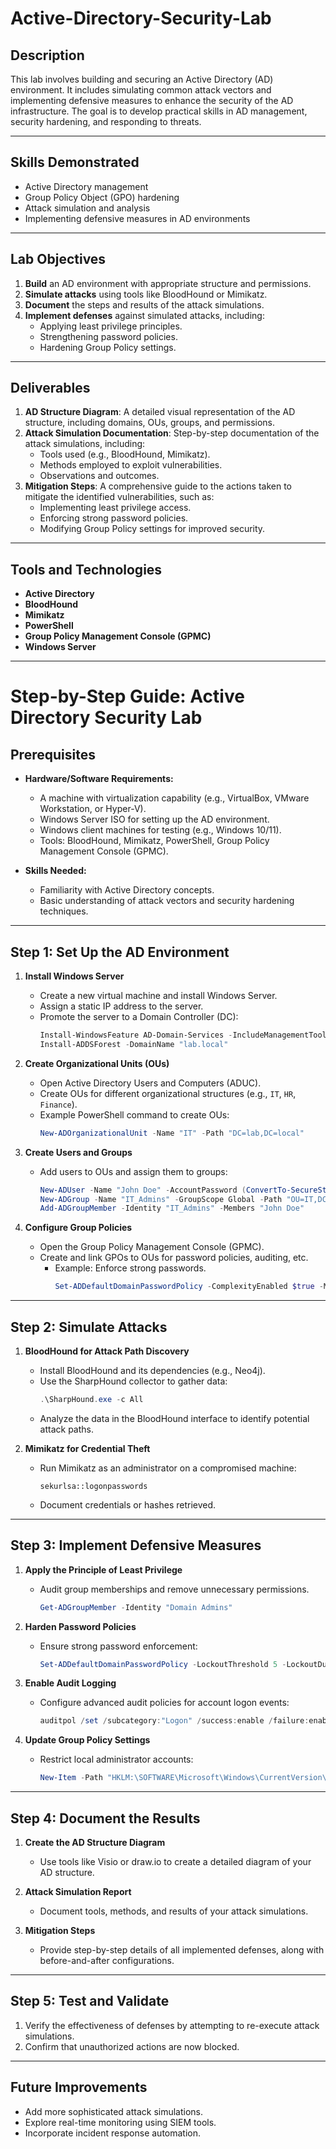# Active-Directory-Security-Lab

## Description
This lab involves building and securing an Active Directory (AD) environment. It includes simulating common attack vectors and implementing defensive measures to enhance the security of the AD infrastructure. The goal is to develop practical skills in AD management, security hardening, and responding to threats.

---

## Skills Demonstrated
- Active Directory management
- Group Policy Object (GPO) hardening
- Attack simulation and analysis
- Implementing defensive measures in AD environments

---

## Lab Objectives
1. **Build** an AD environment with appropriate structure and permissions.
2. **Simulate attacks** using tools like BloodHound or Mimikatz.
3. **Document** the steps and results of the attack simulations.
4. **Implement defenses** against simulated attacks, including:
   - Applying least privilege principles.
   - Strengthening password policies.
   - Hardening Group Policy settings.

---

## Deliverables
1. **AD Structure Diagram**: A detailed visual representation of the AD structure, including domains, OUs, groups, and permissions.
2. **Attack Simulation Documentation**: Step-by-step documentation of the attack simulations, including:
   - Tools used (e.g., BloodHound, Mimikatz).
   - Methods employed to exploit vulnerabilities.
   - Observations and outcomes.
3. **Mitigation Steps**: A comprehensive guide to the actions taken to mitigate the identified vulnerabilities, such as:
   - Implementing least privilege access.
   - Enforcing strong password policies.
   - Modifying Group Policy settings for improved security.

---

## Tools and Technologies
- **Active Directory**
- **BloodHound**
- **Mimikatz**
- **PowerShell**
- **Group Policy Management Console (GPMC)**
- **Windows Server**

---
# Step-by-Step Guide: Active Directory Security Lab

## Prerequisites
- **Hardware/Software Requirements:**
  - A machine with virtualization capability (e.g., VirtualBox, VMware Workstation, or Hyper-V).
  - Windows Server ISO for setting up the AD environment.
  - Windows client machines for testing (e.g., Windows 10/11).
  - Tools: BloodHound, Mimikatz, PowerShell, Group Policy Management Console (GPMC).
  
- **Skills Needed:**
  - Familiarity with Active Directory concepts.
  - Basic understanding of attack vectors and security hardening techniques.

---

## Step 1: Set Up the AD Environment
1. **Install Windows Server**
   - Create a new virtual machine and install Windows Server.
   - Assign a static IP address to the server.
   - Promote the server to a Domain Controller (DC):
     ```powershell
     Install-WindowsFeature AD-Domain-Services -IncludeManagementTools
     Install-ADDSForest -DomainName "lab.local"
     ```

2. **Create Organizational Units (OUs)**
   - Open Active Directory Users and Computers (ADUC).
   - Create OUs for different organizational structures (e.g., `IT`, `HR`, `Finance`).
   - Example PowerShell command to create OUs:
     ```powershell
     New-ADOrganizationalUnit -Name "IT" -Path "DC=lab,DC=local"
     ```

3. **Create Users and Groups**
   - Add users to OUs and assign them to groups:
     ```powershell
     New-ADUser -Name "John Doe" -AccountPassword (ConvertTo-SecureString "Password123!" -AsPlainText -Force) -Enabled $true -Path "OU=IT,DC=lab,DC=local"
     New-ADGroup -Name "IT_Admins" -GroupScope Global -Path "OU=IT,DC=lab,DC=local"
     Add-ADGroupMember -Identity "IT_Admins" -Members "John Doe"
     ```

4. **Configure Group Policies**
   - Open the Group Policy Management Console (GPMC).
   - Create and link GPOs to OUs for password policies, auditing, etc.
     - Example: Enforce strong passwords.
       ```powershell
       Set-ADDefaultDomainPasswordPolicy -ComplexityEnabled $true -MinimumPasswordLength 12
       ```

---

## Step 2: Simulate Attacks
1. **BloodHound for Attack Path Discovery**
   - Install BloodHound and its dependencies (e.g., Neo4j).
   - Use the SharpHound collector to gather data:
     ```powershell
     .\SharpHound.exe -c All
     ```
   - Analyze the data in the BloodHound interface to identify potential attack paths.

2. **Mimikatz for Credential Theft**
   - Run Mimikatz as an administrator on a compromised machine:
     ```mimikatz
     sekurlsa::logonpasswords
     ```
   - Document credentials or hashes retrieved.

---

## Step 3: Implement Defensive Measures
1. **Apply the Principle of Least Privilege**
   - Audit group memberships and remove unnecessary permissions.
     ```powershell
     Get-ADGroupMember -Identity "Domain Admins"
     ```

2. **Harden Password Policies**
   - Ensure strong password enforcement:
     ```powershell
     Set-ADDefaultDomainPasswordPolicy -LockoutThreshold 5 -LockoutDuration 15
     ```

3. **Enable Audit Logging**
   - Configure advanced audit policies for account logon events:
     ```powershell
     auditpol /set /subcategory:"Logon" /success:enable /failure:enable
     ```

4. **Update Group Policy Settings**
   - Restrict local administrator accounts:
     ```powershell
     New-Item -Path "HKLM:\SOFTWARE\Microsoft\Windows\CurrentVersion\Policies\System" -Name "LocalAccountTokenFilterPolicy" -Force
     ```

---

## Step 4: Document the Results
1. **Create the AD Structure Diagram**
   - Use tools like Visio or draw.io to create a detailed diagram of your AD structure.

2. **Attack Simulation Report**
   - Document tools, methods, and results of your attack simulations.

3. **Mitigation Steps**
   - Provide step-by-step details of all implemented defenses, along with before-and-after configurations.

---

## Step 5: Test and Validate
1. Verify the effectiveness of defenses by attempting to re-execute attack simulations.
2. Confirm that unauthorized actions are now blocked.

---

## Future Improvements
- Add more sophisticated attack simulations.
- Explore real-time monitoring using SIEM tools.
- Incorporate incident response automation.

